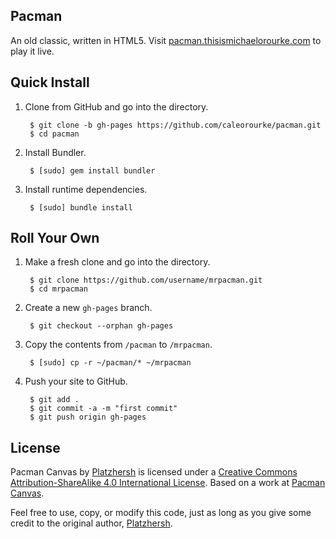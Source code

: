 ## Pacman

An old classic, written in HTML5. Visit [pacman.thisismichaelorourke.com](http://pacman.thisismichaelorourke.com) to play it live.

## Quick Install

1. Clone from GitHub and go into the directory.

        $ git clone -b gh-pages https://github.com/caleorourke/pacman.git
        $ cd pacman


2. Install Bundler.

        $ [sudo] gem install bundler


3. Install runtime dependencies.

        $ [sudo] bundle install


## Roll Your Own

1. Make a fresh clone and go into the directory.

        $ git clone https://github.com/username/mrpacman.git
        $ cd mrpacman

2. Create a new `gh-pages` branch.

        $ git checkout --orphan gh-pages

3. Copy the contents from `/pacman` to `/mrpacman`.

        $ [sudo] cp -r ~/pacman/* ~/mrpacman

4. Push your site to GitHub.

        $ git add .
        $ git commit -a -m "first commit"
        $ git push origin gh-pages

## License

<span xmlns:dct="http://purl.org/dc/terms/" property="dct:title">Pacman Canvas</span> by <a xmlns:cc="http://creativecommons.org/ns#" href="http://platzh1rsch.ch" property="cc:attributionName" rel="cc:attributionURL">Platzhersh</a> is licensed under a <a rel="license" href="http://creativecommons.org/licenses/by-sa/4.0/">Creative Commons Attribution-ShareAlike 4.0 International License</a>. Based on a work at <a xmlns:dct="http://purl.org/dc/terms/" href="https://github.com/platzhersh/pacman-canvas" rel="dct:source">Pacman Canvas</a>.

Feel free to use, copy, or modify this code, just as long as you give some credit to the original author, [Platzhersh](http://github.com/platzhersh).
